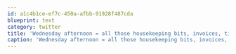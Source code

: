 ```yaml
---
id: a1c4b1ce-ef7c-450a-afbb-91928f487cda
blueprint: text
category: twitter
title: 'Wednesday afternoon = all those housekeeping bits, invoices, time-sheets, etc.'
caption: 'Wednesday afternoon = all those housekeeping bits, invoices, time-sheets, etc.'
---
```

